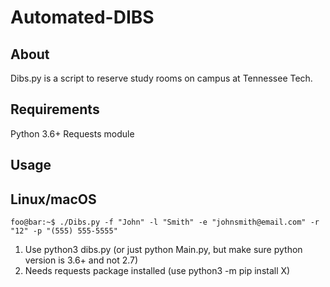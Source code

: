 # Automated-DIBS

## About
Dibs.py is a script to reserve study rooms on campus at Tennessee Tech.

## Requirements
Python 3.6+
Requests module

## Usage
## Linux/macOS
```console
foo@bar:~$ ./Dibs.py -f "John" -l "Smith" -e "johnsmith@email.com" -r "12" -p "(555) 555-5555"
```

1. Use python3 dibs.py (or just python Main.py, but make sure python version is 3.6+ and not 2.7)
2. Needs requests package installed (use python3 -m pip install X)
